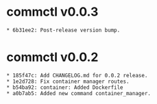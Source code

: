 # commctl v0.0.3
```
* 6b31ee2: Post-release version bump.
```

# commctl v0.0.2
```
* 185f47c: Add CHANGELOG.md for 0.0.2 release.
* 1e2d728: Fix container manager routes.
* b54ba92: container: Added Dockerfile
* a0b7ab5: Added new command container_manager.
```
